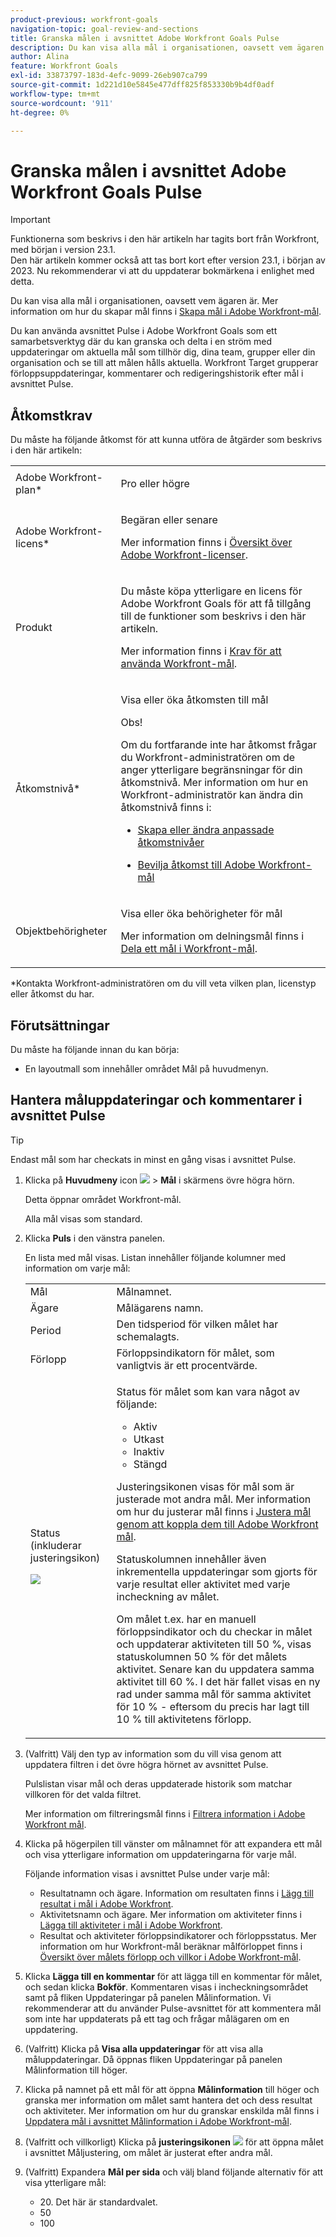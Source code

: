 ```yaml
---
product-previous: workfront-goals
navigation-topic: goal-review-and-sections
title: Granska målen i avsnittet Adobe Workfront Goals Pulse
description: Du kan visa alla mål i organisationen, oavsett vem ägaren är. Mer information om hur du skapar mål finns i Skapa mål i Adobe Workfront-mål.
author: Alina
feature: Workfront Goals
exl-id: 33873797-183d-4efc-9099-26eb907ca799
source-git-commit: 1d221d10e5845e477dff825f853330b9b4df0adf
workflow-type: tm+mt
source-wordcount: '911'
ht-degree: 0%

---
```


# Granska målen i avsnittet Adobe Workfront Goals Pulse

>[!IMPORTANT]
> 
>Funktionerna som beskrivs i den här artikeln har tagits bort från Workfront, med början i version 23.1.\
>Den här artikeln kommer också att tas bort kort efter version 23.1, i början av 2023. Nu rekommenderar vi att du uppdaterar bokmärkena i enlighet med detta.


Du kan visa alla mål i organisationen, oavsett vem ägaren är. Mer information om hur du skapar mål finns i [Skapa mål i Adobe Workfront-mål](../../workfront-goals/goal-management/create-goals.md).

Du kan använda avsnittet Pulse i Adobe Workfront Goals som ett samarbetsverktyg där du kan granska och delta i en ström med uppdateringar om aktuella mål som tillhör dig, dina team, grupper eller din organisation och se till att målen hålls aktuella. Workfront Target grupperar förloppsuppdateringar, kommentarer och redigeringshistorik efter mål i avsnittet Pulse.

## Åtkomstkrav

Du måste ha följande åtkomst för att kunna utföra de åtgärder som beskrivs i den här artikeln:

<table style="table-layout:auto"> 
 <col> 
 <col> 
 <tbody> 
  <tr> 
   <td role="rowheader">Adobe Workfront-plan*</td> 
   <td> <p>Pro eller högre</p> </td> 
  </tr> 
  <tr> 
   <td role="rowheader">Adobe Workfront-licens*</td> 
   <td> <p>Begäran eller senare</p> <p>Mer information finns i <a href="../../administration-and-setup/add-users/access-levels-and-object-permissions/wf-licenses.md" class="MCXref xref">Översikt över Adobe Workfront-licenser</a>.</p> </td> 
  </tr> 
  <tr> 
   <td role="rowheader">Produkt</td> 
   <td> <p>Du måste köpa ytterligare en licens för Adobe Workfront Goals för att få tillgång till de funktioner som beskrivs i den här artikeln. </p> <p>Mer information finns i <a href="../../workfront-goals/goal-management/access-needed-for-wf-goals.md" class="MCXref xref">Krav för att använda Workfront-mål</a>. </p> </td> 
  </tr> 
  <tr> 
   <td role="rowheader">Åtkomstnivå*</td> 
   <td> <p>Visa eller öka åtkomsten till mål</p> <p>Obs!  <p>Om du fortfarande inte har åtkomst frågar du Workfront-administratören om de anger ytterligare begränsningar för din åtkomstnivå. Mer information om hur en Workfront-administratör kan ändra din åtkomstnivå finns i:</p> 
     <ul> 
      <li> <p><a href="../../administration-and-setup/add-users/configure-and-grant-access/create-modify-access-levels.md" class="MCXref xref">Skapa eller ändra anpassade åtkomstnivåer</a> </p> </li> 
      <li> <p><span href="../../administration-and-setup/add-users/configure-and-grant-access/grant-access-goals.md"><a href="../../administration-and-setup/add-users/configure-and-grant-access/grant-access-goals.md" class="MCXref xref">Bevilja åtkomst till Adobe Workfront-mål</a></span> </p> </li> 
     </ul> </p> </td> 
  </tr> 
  <tr data-mc-conditions=""> 
   <td role="rowheader">Objektbehörigheter</td> 
   <td> 
    <div> 
     <p>Visa eller öka behörigheter för mål</p> 
     <p>Mer information om delningsmål finns i <a href="../../workfront-goals/workfront-goals-settings/share-a-goal.md" class="MCXref xref">Dela ett mål i Workfront-mål</a>. </p> 
    </div> </td> 
  </tr> 
 </tbody> 
</table>

&#42;Kontakta Workfront-administratören om du vill veta vilken plan, licenstyp eller åtkomst du har.

## Förutsättningar

Du måste ha följande innan du kan börja:

* En layoutmall som innehåller området Mål på huvudmenyn.

## Hantera måluppdateringar och kommentarer i avsnittet Pulse 

>[!TIP]
>
>Endast mål som har checkats in minst en gång visas i avsnittet Pulse.

1. Klicka på **Huvudmeny** icon ![](assets/main-menu-icon.png) > **Mål** i skärmens övre högra hörn.

   Detta öppnar området Workfront-mål.

   Alla mål visas som standard.

1. Klicka **Puls** i den vänstra panelen.

   <!--
      <MadCap:conditionalText data-mc-conditions="QuicksilverOrClassic.Draft mode">
      (NOTE: see the numbering in the procedure)
      </MadCap:conditionalText>
      -->

   En lista med mål visas. Listan innehåller följande kolumner med information om varje mål:

   <table style="table-layout:auto"> 
      <col> 
      <col> 
      <tbody> 
      <tr> 
         <td role="rowheader">Mål</td> 
         <td>Målnamnet.</td> 
      </tr> 
      <tr> 
         <td role="rowheader">Ägare</td> 
         <td>Målägarens namn.</td> 
      </tr> 
      <tr> 
         <td role="rowheader">Period</td> 
         <td>Den tidsperiod för vilken målet har schemalagts.</td> 
      </tr> 
      <tr> 
         <td role="rowheader">Förlopp</td> 
         <td>Förloppsindikatorn för målet, som vanligtvis är ett procentvärde.</td> 
      </tr> 
      <tr> 
         <td role="rowheader"> <p>Status (inkluderar justeringsikon)</p> <p> <img src="assets/alignment-icon-large.png"> </p> </td> 
         <td> <p>Status för målet som kan vara något av följande:</p> 
         <ul> 
         <li>Aktiv</li> 
         <li>Utkast</li> 
         <li>Inaktiv</li> 
         <li>Stängd</li> 
         </ul> <p>Justeringsikonen visas för mål som är justerade mot andra mål. Mer information om hur du justerar mål finns i <a href="../../workfront-goals/goal-alignment/align-goals-by-connecting-them.md" class="MCXref xref">Justera mål genom att koppla dem till Adobe Workfront mål</a>.</p>

   <p>Statuskolumnen innehåller även inkrementella uppdateringar som gjorts för varje resultat eller aktivitet med varje incheckning av målet.</p>

   Om målet t.ex. har en manuell förloppsindikator och du checkar in målet och uppdaterar aktiviteten till 50 %, visas statuskolumnen 50 % för det målets aktivitet. Senare kan du uppdatera samma aktivitet till 60 %. I det här fallet visas en ny rad under samma mål för samma aktivitet för 10 % - eftersom du precis har lagt till 10 % till aktivitetens förlopp.
   </td>
   </tr> 
      </tbody> 
      </table>

1. (Valfritt) Välj den typ av information som du vill visa genom att uppdatera filtren i det övre högra hörnet av avsnittet Pulse.

   Pulslistan visar mål och deras uppdaterade historik som matchar villkoren för det valda filtret.

   Mer information om filtreringsmål finns i [Filtrera information i Adobe Workfront mål](../../workfront-goals/goal-management/filter-information-wf-goals.md).

1. Klicka på högerpilen till vänster om målnamnet för att expandera ett mål och visa ytterligare information om uppdateringarna för varje mål.

   Följande information visas i avsnittet Pulse under varje mål:

   * Resultatnamn och ägare. Information om resultaten finns i [Lägg till resultat i mål i Adobe Workfront](../../workfront-goals/results-and-activities/add-results-to-goals.md).
   * Aktivitetsnamn och ägare. Mer information om aktiviteter finns i [Lägga till aktiviteter i mål i Adobe Workfront](../../workfront-goals/results-and-activities/add-activities-to-goals.md).
   * Resultat och aktiviteter förloppsindikatorer och förloppsstatus. Mer information om hur Workfront-mål beräknar målförloppet finns i [Översikt över målets förlopp och villkor i Adobe Workfront-mål](../../workfront-goals/goal-management/calculate-goal-progress.md).

1. Klicka **Lägga till en kommentar** för att lägga till en kommentar för målet, och sedan klicka **Bokför**. Kommentaren visas i incheckningsområdet samt på fliken Uppdateringar på panelen Målinformation. Vi rekommenderar att du använder Pulse-avsnittet för att kommentera mål som inte har uppdaterats på ett tag och frågar målägaren om en uppdatering.

1. (Valfritt) Klicka på **Visa alla uppdateringar** för att visa alla måluppdateringar. Då öppnas fliken Uppdateringar på panelen Målinformation till höger.
1. Klicka på namnet på ett mål för att öppna **Målinformation** till höger och granska mer information om målet samt hantera det och dess resultat och aktiviteter. Mer information om hur du granskar enskilda mål finns i [Uppdatera mål i avsnittet Målinformation i Adobe Workfront-mål](../../workfront-goals/goal-management/update-goals-in-goal-details-panel.md).
1. (Valfritt och villkorligt) Klicka på **justeringsikonen** ![](assets/align-icon.png) för att öppna målet i avsnittet Måljustering, om målet är justerat efter andra mål.

1. (Valfritt) Expandera **Mål per sida** och välj bland följande alternativ för att visa ytterligare mål:

   * 20. Det här är standardvalet.
   * 50
   * 100


